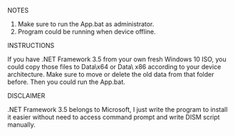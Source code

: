 NOTES
1. Make sure to run the App.bat as administrator.
2. Program could be running when device offline.

INSTRUCTIONS

If you have .NET Framework 3.5 from your own fresh Windows 10 ISO, you could copy those files to Data\x64 or Data\ x86 according to your device architecture.
Make sure to move or delete the old data from that folder before. Then you could run the App.bat.

DISCLAIMER

.NET Framework 3.5 belongs to Microsoft, I just write the program to install it easier without need to access command prompt and write DISM script manually.

